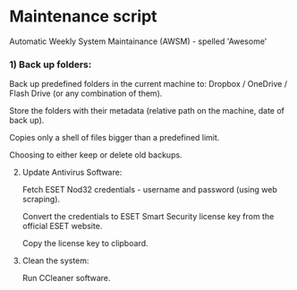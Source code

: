 # Maintenance script

Automatic Weekly System Maintainance (AWSM) - spelled 'Awesome'


### 1) Back up folders:

Back up predefined folders in the current machine to: Dropbox / OneDrive / Flash Drive (or any combination of them).
    
Store the folders with their metadata (relative path on the machine, date of back up).
    
Copies only a shell of files bigger than a predefined limit.
    
Choosing to either keep or delete old backups.



2) Update Antivirus Software:

    Fetch ESET Nod32 credentials - username and password (using web scraping).
    
    Convert the credentials to ESET Smart Security license key from the official ESET website.
    
    Copy the license key to clipboard.



3) Clean the system:

    Run CCleaner software.
